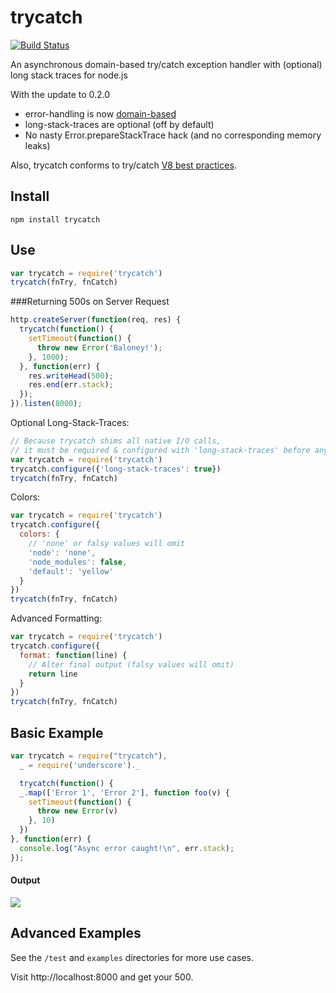 trycatch
=======

[![Build Status](https://travis-ci.org/CrabDude/trycatch.png)](https://travis-ci.org/CrabDude/trycatch)

An asynchronous domain-based try/catch exception handler with (optional) long stack traces for node.js

With the update to 0.2.0
* error-handling is now [domain-based](http://nodejs.org/api/domain.html)
* long-stack-traces are optional (off by default)
* No nasty Error.prepareStackTrace hack (and no corresponding memory leaks)

Also, trycatch conforms to try/catch [V8 best practices](https://github.com/joyent/node/wiki/Best-practices-and-gotchas-with-v8).



Install
-------

	npm install trycatch

Use
---

```javascript
var trycatch = require('trycatch')
trycatch(fnTry, fnCatch)
```


###Returning 500s on Server Request

```javascript
http.createServer(function(req, res) {
  trycatch(function() {
    setTimeout(function() {
      throw new Error('Baloney!');
    }, 1000);
  }, function(err) {
    res.writeHead(500);
    res.end(err.stack);
  });
}).listen(8000);
```

Optional Long-Stack-Traces:
```javascript
// Because trycatch shims all native I/O calls,
// it must be required & configured with 'long-stack-traces' before any other modules.
var trycatch = require('trycatch')
trycatch.configure({'long-stack-traces': true})
trycatch(fnTry, fnCatch)
```

Colors:
```javascript
var trycatch = require('trycatch')
trycatch.configure({
  colors: {
    // 'none' or falsy values will omit
    'node': 'none',
    'node_modules': false,
    'default': 'yellow'
  }
})
trycatch(fnTry, fnCatch)
```

Advanced Formatting:
```javascript
var trycatch = require('trycatch')
trycatch.configure({
  format: function(line) {
    // Alter final output (falsy values will omit)
    return line
  }
})
trycatch(fnTry, fnCatch)
```

Basic Example
-------------

```javascript
var trycatch = require("trycatch"),
  _ = require('underscore')._

  trycatch(function() {
  _.map(['Error 1', 'Error 2'], function foo(v) {
    setTimeout(function() {
      throw new Error(v)
    }, 10)
  })
}, function(err) {
  console.log("Async error caught!\n", err.stack);
});
``` 

#### Output

![](https://raw.github.com/CrabDude/trycatch/master/screenshot.png)


Advanced Examples
-------------
See the `/test` and `examples` directories for more use cases.


Visit http://localhost:8000 and get your 500.
